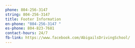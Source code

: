 ```yaml
---
phone: 804-256-3147
string: 804-256-3147
title: Footer Information
en-phone: "804-256-3147 "
es-phone: 804-823-7681
contact-hours: 24/7
fb-link: https://www.facebook.com/AbigailsDrivingSchool/
---
```

